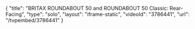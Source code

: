 {
    "title": "BRITAX ROUNDABOUT 50 and ROUNDABOUT 50 Classic:  Rear-Facing",
    "type": "solo",
    "layout": "iframe-static",
    "videoId": "3786441",
    "url": "\/tvpembed\/3786441"
}